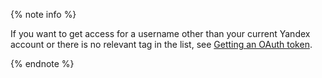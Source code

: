 {% note info %}

If you want to get access for a username other than your current Yandex account or there is no relevant tag in the list, see [Getting an OAuth token](#get-oauth-token).

{% endnote %}

